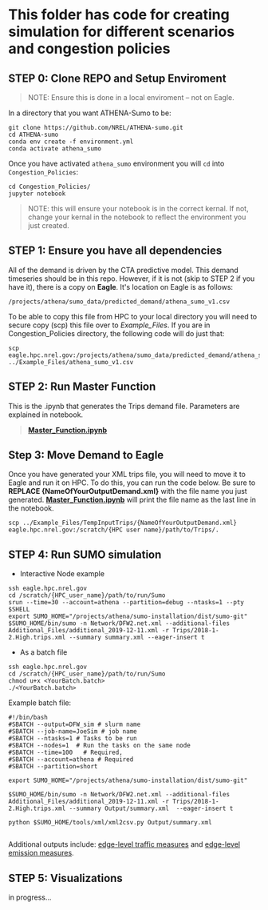 # This folder has code for creating simulation for different scenarios and congestion policies

## STEP 0: Clone REPO and Setup Enviroment
> NOTE: Ensure this is done in a local enviroment – not on Eagle.

In a directory that you want ATHENA-Sumo to be:
```linux  
git clone https://github.com/NREL/ATHENA-sumo.git
cd ATHENA-sumo
conda env create -f environment.yml 
conda activate athena_sumo 
```
Once you have activated ```athena_sumo``` environment you will ```cd``` into ```Congestion_Policies```:

```git
cd Congestion_Policies/
jupyter notebook
```
> NOTE: this will ensure your notebook is in the correct kernal. If not, change your kernal in the notebook to reflect the environment you just created.



## STEP 1: Ensure you have all dependencies

All of the demand is driven by the CTA predictive model. This demand timeseries should be in this repo. However, if it is not (skip to STEP 2 if you have it), there is a copy on **Eagle**. It's location on Eagle is as follows:
```linux  
/projects/athena/sumo_data/predicted_demand/athena_sumo_v1.csv
```

To be able to copy this file from HPC to your local directory you will need to secure copy (scp) this file over to *Example_Files*. If you are in Congestion_Policies directory, the following code will do just that:
```linux  
scp eagle.hpc.nrel.gov:/projects/athena/sumo_data/predicted_demand/athena_sumo_v1.csv ../Example_Files/athena_sumo_v1.csv
```

## STEP 2: Run Master Function   
This is the .ipynb that generates the Trips demand file. Parameters are explained in notebook.
>  [**Master_Function.ipynb**](Master_Function.ipynb)

## Step 3: Move Demand to Eagle
Once you have generated your XML trips file, you will need to move it to Eagle and run it on HPC. To do this, you can run the code below. Be sure to **REPLACE {NameOfYourOutputDemand.xml}** with the file name you just generated. [**Master_Function.ipynb**](Master_Function.ipynb) will print the file name as the last line in the notebook.
```linux
scp ../Example_Files/TempInputTrips/{NameOfYourOutputDemand.xml} eagle.hpc.nrel.gov:/scratch/{HPC user name}/path/to/Trips/.

```

## STEP 4: Run SUMO simulation

- Interactive Node example
```linux
ssh eagle.hpc.nrel.gov
cd /scratch/{HPC_user_name}/path/to/run/Sumo
srun --time=30 --account=athena --partition=debug --ntasks=1 --pty $SHELL
export SUMO_HOME="/projects/athena/sumo-installation/dist/sumo-git"
$SUMO_HOME/bin/sumo -n Network/DFW2.net.xml --additional-files Additional_Files/additional_2019-12-11.xml -r Trips/2018-1-2.High.trips.xml --summary summary.xml --eager-insert t
```

- As a batch file 
```linux
ssh eagle.hpc.nrel.gov
cd /scratch/{HPC_user_name}/path/to/run/Sumo
chmod u+x <YourBatch.batch>
./<YourBatch.batch>
```
Example batch file:
```linux
#!/bin/bash
#SBATCH --output=DFW_sim # slurm name
#SBATCH --job-name=JoeSim # job name
#SBATCH --ntasks=1 # Tasks to be run
#SBATCH --nodes=1  # Run the tasks on the same node
#SBATCH --time=100   # Required,
#SBATCH --account=athena # Required
#SBATCH --partition=short

export SUMO_HOME="/projects/athena/sumo-installation/dist/sumo-git"

$SUMO_HOME/bin/sumo -n Network/DFW2.net.xml --additional-files Additional_Files/additional_2019-12-11.xml -r Trips/2018-1-2.High.trips.xml --summary Output/summary.xml  --eager-insert t

python $SUMO_HOME/tools/xml/xml2csv.py Output/summary.xml


```

Additional outputs include: [edge-level traffic measures](https://sumo.dlr.de/docs/Simulation/Output/Lane-_or_Edge-based_Traffic_Measures.html) and [edge-level emission measures](https://sumo.dlr.de/docs/Simulation/Output/Lane-_or_Edge-based_Emissions_Measures.html).

## STEP 5: Visualizations 
in progress...
